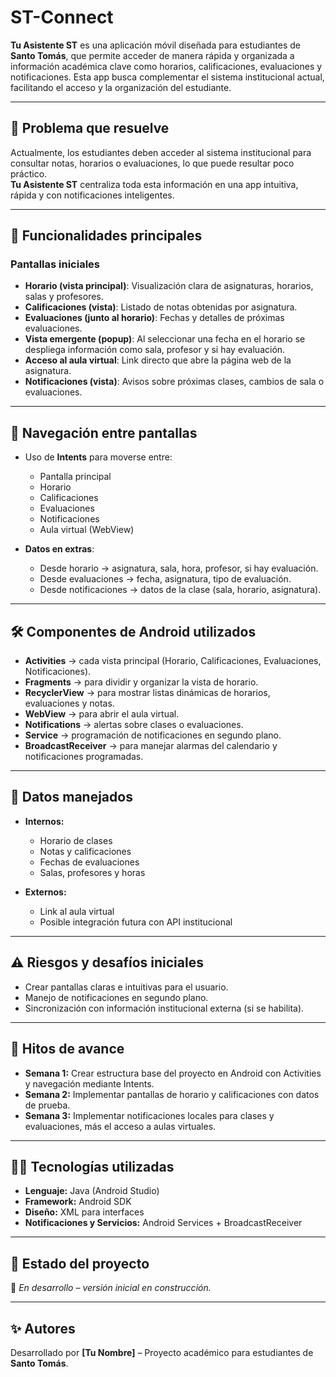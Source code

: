 # ST-Connect

**Tu Asistente ST** es una aplicación móvil diseñada para estudiantes de **Santo Tomás**, que permite acceder de manera rápida y organizada a información académica clave como horarios, calificaciones, evaluaciones y notificaciones. Esta app busca complementar el sistema institucional actual, facilitando el acceso y la organización del estudiante.  

---

## 🚀 Problema que resuelve  
Actualmente, los estudiantes deben acceder al sistema institucional para consultar notas, horarios o evaluaciones, lo que puede resultar poco práctico.  
**Tu Asistente ST** centraliza toda esta información en una app intuitiva, rápida y con notificaciones inteligentes.  

---

## 📲 Funcionalidades principales  

### Pantallas iniciales  
- **Horario (vista principal)**: Visualización clara de asignaturas, horarios, salas y profesores.  
- **Calificaciones (vista)**: Listado de notas obtenidas por asignatura.  
- **Evaluaciones (junto al horario)**: Fechas y detalles de próximas evaluaciones.  
- **Vista emergente (popup)**: Al seleccionar una fecha en el horario se despliega información como sala, profesor y si hay evaluación.  
- **Acceso al aula virtual**: Link directo que abre la página web de la asignatura.  
- **Notificaciones (vista)**: Avisos sobre próximas clases, cambios de sala o evaluaciones.  

---

## 🧭 Navegación entre pantallas  
- Uso de **Intents** para moverse entre:  
  - Pantalla principal  
  - Horario  
  - Calificaciones  
  - Evaluaciones  
  - Notificaciones  
  - Aula virtual (WebView)  

- **Datos en extras**:  
  - Desde horario → asignatura, sala, hora, profesor, si hay evaluación.  
  - Desde evaluaciones → fecha, asignatura, tipo de evaluación.  
  - Desde notificaciones → datos de la clase (sala, horario, asignatura).  

---

## 🛠️ Componentes de Android utilizados  

- **Activities** → cada vista principal (Horario, Calificaciones, Evaluaciones, Notificaciones).  
- **Fragments** → para dividir y organizar la vista de horario.  
- **RecyclerView** → para mostrar listas dinámicas de horarios, evaluaciones y notas.  
- **WebView** → para abrir el aula virtual.  
- **Notifications** → alertas sobre clases o evaluaciones.  
- **Service** → programación de notificaciones en segundo plano.  
- **BroadcastReceiver** → para manejar alarmas del calendario y notificaciones programadas.  

---

## 📂 Datos manejados  

- **Internos:**  
  - Horario de clases  
  - Notas y calificaciones  
  - Fechas de evaluaciones  
  - Salas, profesores y horas  

- **Externos:**  
  - Link al aula virtual  
  - Posible integración futura con API institucional  

---

## ⚠️ Riesgos y desafíos iniciales  
- Crear pantallas claras e intuitivas para el usuario.  
- Manejo de notificaciones en segundo plano.  
- Sincronización con información institucional externa (si se habilita).  

---

## 📅 Hitos de avance  

- **Semana 1:** Crear estructura base del proyecto en Android con Activities y navegación mediante Intents.  
- **Semana 2:** Implementar pantallas de horario y calificaciones con datos de prueba.  
- **Semana 3:** Implementar notificaciones locales para clases y evaluaciones, más el acceso a aulas virtuales.  

---

## 👨‍💻 Tecnologías utilizadas  
- **Lenguaje:** Java (Android Studio)  
- **Framework:** Android SDK  
- **Diseño:** XML para interfaces  
- **Notificaciones y Servicios:** Android Services + BroadcastReceiver  

---

## 📌 Estado del proyecto  
📍 *En desarrollo – versión inicial en construcción.*  

---

## ✨ Autores  
Desarrollado por **[Tu Nombre]** – Proyecto académico para estudiantes de **Santo Tomás**.  
